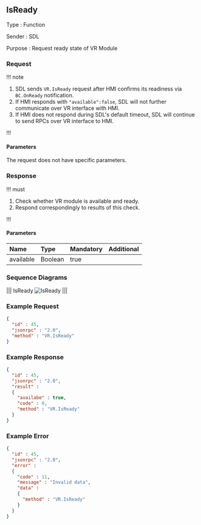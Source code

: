 ## IsReady

Type
: Function

Sender
: SDL

Purpose
: Request ready state of VR Module

### Request

!!! note

1. SDL sends `VR.IsReady` request after HMI confirms its readiness via `BC.OnReady` notification.
2. If HMI responds with `"available":false`, SDL will not further communicate over VR interface with HMI.
3. If HMI does not respond during SDL's default timeout, SDL will continue to send RPCs over VR interface to HMI.

!!!

#### Parameters

The request does not have specific parameters.

### Response

!!! must

1. Check whether VR module is available and ready.
2. Respond correspondingly to results of this check.

!!!

#### Parameters

|Name|Type|Mandatory|Additional|
|:---|:---|:--------|:---------|
|available|Boolean|true||

### Sequence Diagrams
|||
IsReady
![IsReady](./assets/IsReady.png)
|||

### Example Request

```json
{
  "id" : 45,
  "jsonrpc" : "2.0",
  "method" : "VR.IsReady"
}
```
### Example Response

```json
{
  "id" : 45,
  "jsonrpc" : "2.0",
  "result" :
  {
    "availabe" : true,
    "code" : 0,
    "method" : "VR.IsReady"
  }
}
```

### Example Error

```json
{
  "id" : 45,
  "jsonrpc" : "2.0",
  "error" :
  {
    "code" : 11,
    "message" : "Invalid data",
    "data" :
    {
      "method" : "VR.IsReady"
    }
  }
}
```

